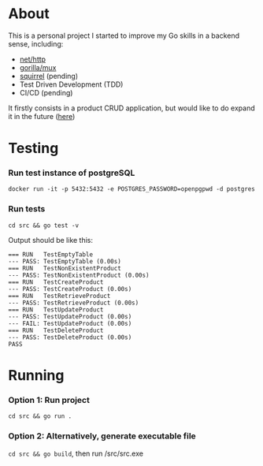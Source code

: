 # About

This is a personal project I started to improve my Go skills in a backend sense, including:

- [net/http](https://golang.org/pkg/net/http/)
- [gorilla/mux](https://github.com/gorilla/mux)
- [squirrel](https://github.com/Masterminds/squirrel) (pending)
- Test Driven Development (TDD)
- CI/CD (pending)

It firstly consists in a product CRUD application, but would like to do expand it in the future ([here](https://github.com/victorst79/food-scanner))

# Testing

### Run test instance of postgreSQL
`docker run -it -p 5432:5432 -e POSTGRES_PASSWORD=openpgpwd -d postgres`

### Run tests
`cd src && go test -v`

Output should be like this:

```
=== RUN   TestEmptyTable
--- PASS: TestEmptyTable (0.00s)
=== RUN   TestNonExistentProduct
--- PASS: TestNonExistentProduct (0.00s)
=== RUN   TestCreateProduct
--- PASS: TestCreateProduct (0.00s)
=== RUN   TestRetrieveProduct
--- PASS: TestRetrieveProduct (0.00s)
=== RUN   TestUpdateProduct
--- PASS: TestUpdateProduct (0.00s)
--- FAIL: TestUpdateProduct (0.00s)
=== RUN   TestDeleteProduct
--- PASS: TestDeleteProduct (0.00s)
PASS
```

# Running

### Option 1: Run project

`cd src && go run .`

### Option 2: Alternatively, generate executable file

`cd src && go build`, then run /src/src.exe
